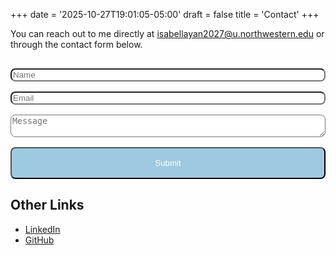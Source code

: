 +++
date = '2025-10-27T19:01:05-05:00'
draft = false
title = 'Contact'
+++

<style>
body {
  background: url('/businesscard/BluePastelSky.jpg') center/cover no-repeat fixed;
  position: relative;
}

body::before {
  content: "";
  position: fixed;
  inset: 0;
  background: rgba(255, 255, 255, 0.7);
  z-index: -1;
}
</style>

You can reach out to me directly at isabellayan2027@u.northwestern.edu or through the contact form below.

<form 
    action="https://api.web3forms.com/submit" 
    method="POST"
    style="display: flex; flex-direction: column; padding-top: 16px; gap: 16px;"
>
  <input type="hidden" name="access_key" value="a5072b0d-f2be-49f5-8821-80d46cd54c7c">

  <input type="text" name="name" placeholder="Name" style="border-radius: 8px;" required>
  <input type="email" name="email" placeholder="Email" style="border-radius: 8px;" required>
  <textarea name="message" placeholder="Message" style="border-radius: 8px;" required></textarea>
  <button type="submit" style="border-radius: 8px; padding: 16px; color: #FFFFFC; background-color: #9ECAE1;">Submit</button>
</form>

## Other Links
- [LinkedIn](https://www.linkedin.com/in/isabellayan814/)
- [GitHub](https://github.com/ysilksa)
